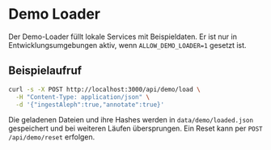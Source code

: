 # Demo Loader

Der Demo-Loader füllt lokale Services mit Beispieldaten.
Er ist nur in Entwicklungsumgebungen aktiv, wenn `ALLOW_DEMO_LOADER=1` gesetzt ist.

## Beispielaufruf

```bash
curl -s -X POST http://localhost:3000/api/demo/load \
  -H "Content-Type: application/json" \
  -d '{"ingestAleph":true,"annotate":true}'
```

Die geladenen Dateien und ihre Hashes werden in `data/demo/loaded.json` gespeichert und bei weiteren Läufen übersprungen.
Ein Reset kann per `POST /api/demo/reset` erfolgen.
